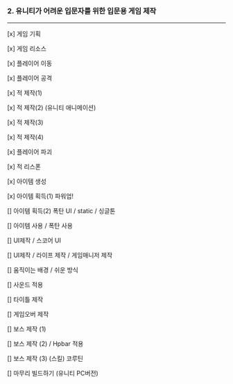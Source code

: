 ### 2. 유니티가 어려운 입문자를 위한 입문용 게임 제작

---

[x] 게임 기획

[x] 게임 리소스

[x] 플레이어 이동

[x] 플레이어 공격

[x] 적 제작(1)

[x] 적 제작(2) (유니티 애니메이션)

[x] 적 제작(3)

[x] 적 제작(4)

[x] 플레이어 파괴

[x] 적 리스폰

[x] 아이템 생성

[x] 아이템 획득(1) 파워업!

[] 아이템 획득(2) 폭탄 UI / static / 싱글톤

[] 아이템 사용 / 폭탄 사용

[] UI제작 / 스코어 UI

[] UI제작 / 라이프 제작 / 게임매니저 제작

[] 움직이는 배경 / 쉬운 방식

[] 사운드 적용

[] 타이틀 제작

[] 게임오버 제작

[] 보스 제작 (1)

[] 보스 제작 (2) / Hpbar 적용

[] 보스 제작 (3) (스킬) 코루틴

[] 마무리 빌드하기 (유니티 PC버전)
